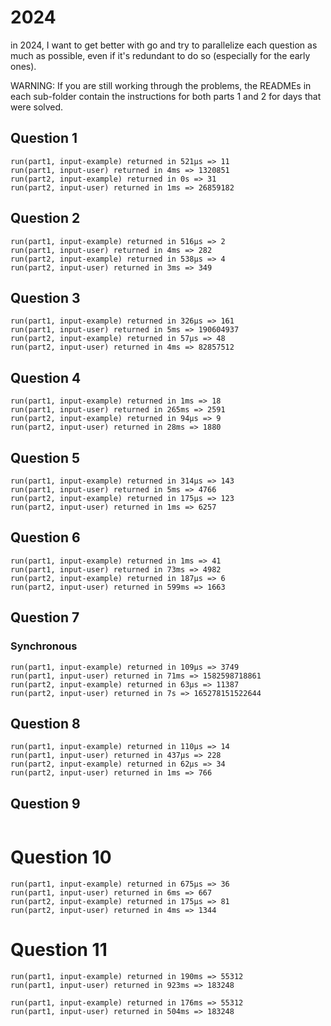 # 2024

in 2024, I want to get better with go and try to parallelize each question as much as possible, even if it's redundant to do so (especially for the early ones).

WARNING: If you are still working through the problems, the READMEs in each sub-folder contain the instructions for both parts 1 and 2 for days that were solved.

## Question 1
```
run(part1, input-example) returned in 521µs => 11
run(part1, input-user) returned in 4ms => 1320851
run(part2, input-example) returned in 0s => 31
run(part2, input-user) returned in 1ms => 26859182
```

## Question 2
```
run(part1, input-example) returned in 516µs => 2
run(part1, input-user) returned in 4ms => 282
run(part2, input-example) returned in 538µs => 4
run(part2, input-user) returned in 3ms => 349
```

## Question 3
```
run(part1, input-example) returned in 326µs => 161
run(part1, input-user) returned in 5ms => 190604937
run(part2, input-example) returned in 57µs => 48
run(part2, input-user) returned in 4ms => 82857512
```

## Question 4
```
run(part1, input-example) returned in 1ms => 18
run(part1, input-user) returned in 265ms => 2591
run(part2, input-example) returned in 94µs => 9
run(part2, input-user) returned in 28ms => 1880
```

## Question 5
```
run(part1, input-example) returned in 314µs => 143
run(part1, input-user) returned in 5ms => 4766
run(part2, input-example) returned in 175µs => 123
run(part2, input-user) returned in 1ms => 6257
```

## Question 6
```
run(part1, input-example) returned in 1ms => 41
run(part1, input-user) returned in 73ms => 4982
run(part2, input-example) returned in 187µs => 6
run(part2, input-user) returned in 599ms => 1663
```

## Question 7
### Synchronous
```
run(part1, input-example) returned in 109µs => 3749
run(part1, input-user) returned in 71ms => 1582598718861
run(part2, input-example) returned in 63µs => 11387
run(part2, input-user) returned in 7s => 165278151522644
```

## Question 8
```
run(part1, input-example) returned in 110µs => 14
run(part1, input-user) returned in 437µs => 228
run(part2, input-example) returned in 62µs => 34
run(part2, input-user) returned in 1ms => 766
```

## Question 9
```

```

# Question 10
```
run(part1, input-example) returned in 675µs => 36
run(part1, input-user) returned in 6ms => 667
run(part2, input-example) returned in 175µs => 81
run(part2, input-user) returned in 4ms => 1344
```

# Question 11
```
run(part1, input-example) returned in 190ms => 55312
run(part1, input-user) returned in 923ms => 183248

run(part1, input-example) returned in 176ms => 55312
run(part1, input-user) returned in 504ms => 183248
```